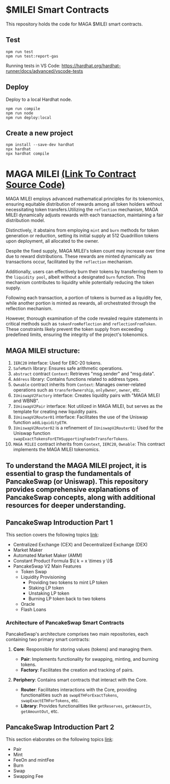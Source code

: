 # $MILEI Smart Contracts

This repository holds the code for MAGA $MILEI smart contracts.

## Test

```shell
npm run test
npm run test:report-gas
```

Running tests in VS Code: https://hardhat.org/hardhat-runner/docs/advanced/vscode-tests

## Deploy

Deploy to a local Hardhat node.

```shell
npm run compile
npm run node
npm run deploy:local
```

## Create a new project

``` 
npm install --save-dev hardhat
npx hardhat
npx hardhat compile
```
# MAGA MILEI [(Link To Contract Source Code)](https://github.com/magamileimemecoin/MAGAMILEI/blob/main/Contracts/maga_milei.sol)

MAGA MILEI employs advanced mathematical principles for its tokenomics, ensuring equitable distribution of rewards among all token holders without necessitating token transfers.Utilizing the `reflection` mechanism, MAGA MILEI dynamically adjusts rewards with each transaction, maintaining a fair distribution model.

Distinctively, it abstains from employing `mint` and `burn` methods for token generation or reduction, setting its initial supply at 512 Quadrillion tokens upon deployment, all allocated to the owner.

Despite the fixed supply, MAGA MILEI's token count may increase over time due to reward distributions. These rewards are minted dynamically as transactions occur, facilitated by the `reflection` mechanism.

Additionally, users can effectively burn their tokens by transferring them to the `liquidity pool`, albeit without a designated `burn` function. This mechanism contributes to liquidity while potentially reducing the token supply.

Following each transaction, a portion of tokens is burned as a liquidity fee, while another portion is minted as rewards, all orchestrated through the reflection mechanism.

However, thorough examination of the code revealed require statements in critical methods such as `tokenFromReflection` and `reflectionFromToken`. These constraints likely prevent the token supply from exceeding predefined limits, ensuring the integrity of the project's tokenomics.


## MAGA MILEI structure:
1. `IERC20` interface: Used for ERC-20 tokens.
2. `SafeMath` library: Ensures safe arithmetic operations.
3. `abstract` contract `Context`: Retrieves "msg.sender" and "msg.data".
4. `Address` library: Contains functions related to address types.
5. `Ownable` contract inherits from `Context`: Manages owner-related operations such as `transferOwnership`, `onlyOwner`, `owner`, etc.
6. `IUniswapV2Factory` interface: Creates liquidity pairs with "MAGA MILEI and WBNB".
7. `IUniswapV2Pair` interface: Not utilized in MAGA MILEI, but serves as the template for creating new liquidity pairs.
8. `IUniswapV2Router01` interface: Facilitates the use of the Uniswap function `addLiquidityETH`.
9. `IUniswapV2Router02` is a refinement of `IUniswapV2Router01`: Used for the Uniswap function `swapExactTokensForETHSupportingFeeOnTransferTokens`.
10. `MAGA MILEI` contract inherits from `Context`, `IERC20`, `Ownable`: This contract implements the MAGA MILEI tokenomics.

## To understand the MAGA MILEI project, it is essential to grasp the fundamentals of PancakeSwap (or Uniswap). This repository provides comprehensive explanations of PancakeSwap concepts, along with additional resources for deeper understanding.

## PancakeSwap Introduction Part 1 
This section covers the following topics [link](https://medium.com/@gregshen0925/decentralized-exchange-intro-3ab7c3937041):

- Centralized Exchange (CEX) and Decentralized Exchange (DEX)
- Market Maker
- Automated Market Maker (AMM)
- Constant Product Formula $\( k = x \times y \)$
- PancakeSwap V2 Main Features
    - Token Swap
    - Liquidity Provisioning
        - Providing two tokens to mint LP token
        - Staking LP token
        - Unstaking LP token
        - Burning LP token back to two tokens
    - Oracle
    - Flash Loans

### Architecture of PancakeSwap Smart Contracts
PancakeSwap's architecture comprises two main repositories, each containing two primary smart contracts:

1. **Core**: Responsible for storing values (tokens) and managing them.
   - **Pair**: Implements functionality for swapping, minting, and burning tokens.
   - **Factory**: Facilitates the creation and tracking of pairs.

2. **Periphery**: Contains smart contracts that interact with the Core.
   - **Router**: Facilitates interactions with the Core, providing functionalities such as `swapETHForExactTokens`, `swapExactETHForTokens`, etc.
   - **Library**: Provides functionalities like `getReserves`, `getAmountIn`, `getAmountOut`, etc.

## PancakeSwap Introduction Part 2 
This section elaborates on the following topics [link](https://medium.com/coinmonks/uniswap-introduction-2-c60e66530e68):
- Pair
- Mint
- FeeOn and mintFee
- Burn
- Swap
- Swapping Fee



